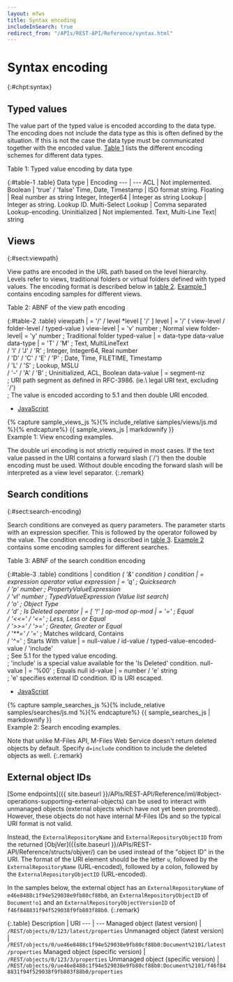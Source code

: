 ```yaml
---
layout: mfws
title: Syntax encoding
includeInSearch: true
redirect_from: "/APIs/REST-API/Reference/syntax.html"
---
```


# Syntax encoding
{:#chpt:syntax}

## Typed values

The value part of the typed value is encoded according to the data type. The encoding does not include the data type as this is often defined by the situation. If this is not the case the data type must be communicated together with the encoded value. [Table 1](#table-1) lists the different encoding schemes for different data types.

<div class="caption">
	<span class="caption-label">Table 1:</span>
	Typed value encoding by data type
</div>

{:#table-1 .table}
Data type | Encoding
--- | ---
ACL | Not implemented.
Boolean | 'true' / 'false'
Time, Date, Timestamp | ISO format string.
Floating | Real number as string
Integer, Integer64 | Integer as string
Lookup | Integer as string. Lookup ID.
Multi-Select Lookup | Comma separated Lookup-encoding.
Uninitialized | Not implemented.
Text, Multi-Line Text| string

## Views
{:#sect:viewpath}

View paths are encoded in the URL path based on the level hierarchy. Levels refer to views, traditional folders or virtual folders defined with typed values. The encoding format is described below in [table 2](#table-2). [Example 1](#example-1) contains encoding samples for different views.

<div class="caption">
	<span class="caption-label">Table 2:</span>
	ABNF of the view path encoding
</div>

{:#table-2 .table}
viewpath | = '/' / level *level [ '/' ]
level | = '/' ( view-level / folder-level / typed-value )
view-level | = 'v' number  ; Normal view
folder-level| = 'y' number  ; Traditional folder
typed-value | = data-type data-value
data-type | = 'T' / 'M'  ; Text, MultiLineText <br> / 'I' / 'J' / 'R'  ; Integer, Integer64, Real number <br>  / 'D' / 'C' / 'E' / 'P' ; Date, Time, FILETIME, Timestamp <br>  / 'L' / 'S' ; Lookup, MSLU <br>  / '-' / 'A' / 'B'  ; Uninitialized, ACL, Boolean
data-value | = segment-nz<br>; URI path segment as defined in RFC-3986. (ie.\ legal URI text, excluding `/')<br> ; The value is encoded according to 5.1 and then double URI encoded.


<div class="sample" id="example-1">
	<div class="sample-code">
		<ul>
			<li><a href="#example-1-code-js">JavaScript</a></li>
		</ul>
		<div id="example-1-code-js">
			{% capture sample_views_js %}{% include_relative samples/views/js.md %}{% endcapture%}
			{{ sample_views_js | markdownify }}
		</div>
	</div>
	<div class="caption">
		<span class="caption-label">Example 1:</span>
		View encoding examples.
	</div>
</div>


The double uri encoding is not strictly required in most cases. If the text value passed in the URI contains a forward slash (`/') then the double encoding must be used. Without double encoding the forward slash will be interpreted as a view level separator.
{:.remark}

## Search conditions
{:#sect:search-encoding}

Search conditions are conveyed as query parameters. The parameter starts with an expression specifier. This is followed by the operator followed by the value. The condition encoding is described in [table 3](#table-3). [Example 2](#example-2) contains some encoding samples for different searches.

<div class="caption">
	<span class="caption-label">Table 3:</span>
	ABNF of the search condition encoding
</div>

{:#table-3 .table}
conditions | condition *( '\&' condition )
condition | = expression operator value
expression | = 'q'  ; Quicksearch <br> / 'p' number  ; PropertyValueExpression <br> / 'vl' number  ; TypedValueExpression (Value list search)  <br> / 'o'  ; Object Type  <br> / 'd'  ; Is Deleted
operator | = [ '!' ] op-mod
op-mod | = '='  ; Equal <br> / '<<=' / '<='  ; Less, Less or Equal  <br> / '>>=' / '>='  ; Greater, Greater or Equal  <br> / '**=' / '*='  ; Matches wildcard, Contains  <br> / '\^='  ; Starts With
value | = null-value / id-value / typed-value-encoded-value / 'include' <br> ; See 5.1 for the typed value encoding.  <br> ; 'include' is a special value available for the 'Is Deleted' condition.
null-value | = '\%00'  ; Equals null
id-value | = number / 'e' string <br> ; 'e' specifies external ID condition. ID is URI escaped.

<div class="sample" id="example-2">
	<div class="sample-code">
		<ul>
			<li><a href="#example-2-code-js">JavaScript</a></li>
		</ul>
		<div id="example-2-code-js">
			{% capture sample_searches_js %}{% include_relative samples/searches/js.md %}{% endcapture%}
			{{ sample_searches_js | markdownify }}
		</div>
	</div>
	<div class="caption">
		<span class="caption-label">Example 2:</span>
		Search encoding examples.
	</div>
</div>

Note that unlike M-Files API, M-Files Web Service doesn't return deleted objects by default. Specify `d=include` condition to include the deleted objects as well.
{:.remark}

## External object IDs

[Some endpoints]({{ site.baseurl }}/APIs/REST-API/Reference/iml/#object-operations-supporting-external-objects) can be used to interact with unmanaged objects (external objects which have not yet been promoted).  However, these objects do not have internal M-Files IDs and so the typical URI format is not valid.

Instead, the `ExternalRepositoryName` and `ExternalRepositoryObjectID` from the returned [ObjVer]({{site.baseurl }}/APIs/REST-API/Reference/structs/objver/) can be used instead of the "object ID" in the URI.  The format of the URI element should be the letter `u`, followed by the `ExternalRepositoryName` (URL-encoded), followed by a colon, followed by the `ExternalRepositoryObjectID` (URL-encoded).

In the samples below, the external object has an `ExternalRepositoryName` of `e46e8488c1f94e529038e9fb80cf88b0`, an `ExternalRepositoryObjectID` of `Document!o1` and an `ExternalRepositoryObjectVersionID` of `f46f848831f94f529038f9fb803f88b0`.
{:.remark}

{:.table}
Description | URI
--- | ---
Managed object (latest version) | `/REST/objects/0/123/latest/properties` 
Unmanaged object (latest version) | `/REST/objects/0/ue46e8488c1f94e529038e9fb80cf88b0:Document%2101/latest/properties`
Managed object (specific version) | `/REST/objects/0/123/3/properties`
Unmanaged object (specific version) | `/REST/objects/0/ue46e8488c1f94e529038e9fb80cf88b0:Document%2101/f46f848831f94f529038f9fb803f88b0/properties`

